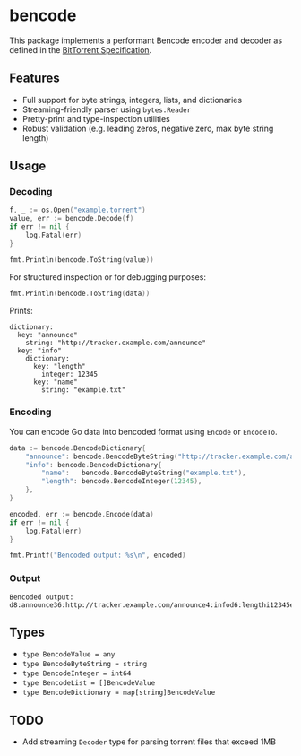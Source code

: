# bencode

This package implements a performant Bencode encoder and decoder as defined in the [BitTorrent Specification](https://wiki.theory.org/BitTorrentSpecification#Bencoding).

## Features

- Full support for byte strings, integers, lists, and dictionaries
- Streaming-friendly parser using `bytes.Reader`
- Pretty-print and type-inspection utilities
- Robust validation (e.g. leading zeros, negative zero, max byte string length)

## Usage

### Decoding

```go
f, _ := os.Open("example.torrent")
value, err := bencode.Decode(f)
if err != nil {
	log.Fatal(err)
}

fmt.Println(bencode.ToString(value))
```

For structured inspection or for debugging purposes:

```go
fmt.Println(bencode.ToString(data))
```

Prints:

```
dictionary:
  key: "announce"
    string: "http://tracker.example.com/announce"
  key: "info"
    dictionary:
      key: "length"
        integer: 12345
      key: "name"
        string: "example.txt"
```

### Encoding

You can encode Go data into bencoded format using `Encode` or `EncodeTo`.

```go
data := bencode.BencodeDictionary{
	"announce": bencode.BencodeByteString("http://tracker.example.com/announce"),
	"info": bencode.BencodeDictionary{
		"name":   bencode.BencodeByteString("example.txt"),
		"length": bencode.BencodeInteger(12345),
	},
}

encoded, err := bencode.Encode(data)
if err != nil {
	log.Fatal(err)
}

fmt.Printf("Bencoded output: %s\n", encoded)
```

### Output

```
Bencoded output: d8:announce36:http://tracker.example.com/announce4:infod6:lengthi12345e4:name11:example.txte
```

## Types

- `type BencodeValue = any`
- `type BencodeByteString = string`
- `type BencodeInteger = int64`
- `type BencodeList = []BencodeValue`
- `type BencodeDictionary = map[string]BencodeValue`

## TODO

- Add streaming `Decoder` type for parsing torrent files that exceed 1MB
